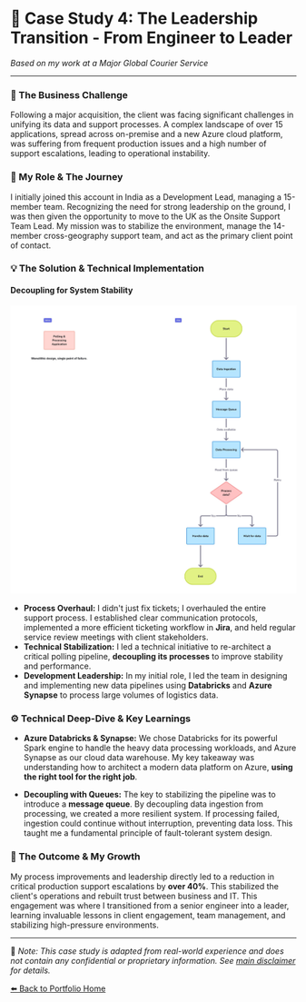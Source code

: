 # 📝 Case Study 4: The Leadership Transition - From Engineer to Leader

*Based on my work at a Major Global Courier Service*

---

### 🎯 The Business Challenge

Following a major acquisition, the client was facing significant challenges in unifying its data and support processes. A complex landscape of over 15 applications, spread across on-premise and a new Azure cloud platform, was suffering from frequent production issues and a high number of support escalations, leading to operational instability.

### 👤 My Role & The Journey

I initially joined this account in India as a Development Lead, managing a 15-member team. Recognizing the need for strong leadership on the ground, I was then given the opportunity to move to the UK as the Onsite Support Team Lead. My mission was to stabilize the environment, manage the 14-member cross-geography support team, and act as the primary client point of contact.

### 💡 The Solution & Technical Implementation

#### Decoupling for System Stability

![Decoupling for System Stability](./img/decoupling-before-after.jpg)

*   **Process Overhaul:** I didn't just fix tickets; I overhauled the entire support process. I established clear communication protocols, implemented a more efficient ticketing workflow in **Jira**, and held regular service review meetings with client stakeholders.
*   **Technical Stabilization:** I led a technical initiative to re-architect a critical polling pipeline, **decoupling its processes** to improve stability and performance.
*   **Development Leadership:** In my initial role, I led the team in designing and implementing new data pipelines using **Databricks** and **Azure Synapse** to process large volumes of logistics data.

### ⚙️ Technical Deep-Dive & Key Learnings

*   **Azure Databricks & Synapse:** We chose Databricks for its powerful Spark engine to handle the heavy data processing workloads, and Azure Synapse as our cloud data warehouse. My key takeaway was understanding how to architect a modern data platform on Azure, **using the right tool for the right job**.

*   **Decoupling with Queues:** The key to stabilizing the pipeline was to introduce a **message queue**. By decoupling data ingestion from processing, we created a more resilient system. If processing failed, ingestion could continue without interruption, preventing data loss. This taught me a fundamental principle of fault-tolerant system design.

### 🌟 The Outcome & My Growth

My process improvements and leadership directly led to a reduction in critical production support escalations by **over 40%**. This stabilized the client's operations and rebuilt trust between business and IT. This engagement was where I transitioned from a senior engineer into a leader, learning invaluable lessons in client engagement, team management, and stabilizing high-pressure environments.

---


📌 _Note: This case study is adapted from real-world experience and does not contain any confidential or proprietary information. See [main disclaimer](../../README.md) for details._


[⬅️ Back to Portfolio Home](../../README.md)

